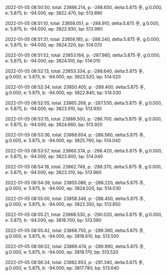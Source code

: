 2022-01-05 08:50:50, total: 23866.214, p: -288.650, delta:5.875 手, g:0.000, e: 5.875, b: -94.000, ep: 3822.470, bp: 513.890

2022-01-05 08:51:10, total: 23858.051, p: -288.910, delta:5.875 手, g:0.000, e: 5.875, b: -94.000, ep: 3822.930, bp: 513.980

2022-01-05 08:51:31, total: 23856.165, p: -288.240, delta:5.875 手, g:0.000, e: 5.875, b: -94.000, ep: 3824.320, bp: 514.070

2022-01-05 08:51:52, total: 23853.164, p: -287.980, delta:5.875 手, g:0.000, e: 5.875, b: -94.000, ep: 3824.100, bp: 514.010

2022-01-05 08:52:13, total: 23853.334, p: -288.640, delta:5.875 手, g:0.000, e: 5.875, b: -94.000, ep: 3823.520, bp: 514.020

2022-01-05 08:52:34, total: 23850.405, p: -289.400, delta:5.875 手, g:0.000, e: 5.875, b: -94.000, ep: 3822.840, bp: 514.030

2022-01-05 08:52:55, total: 23865.269, p: -287.530, delta:5.875 手, g:0.000, e: 5.875, b: -94.000, ep: 3823.910, bp: 513.930

2022-01-05 08:53:15, total: 23866.500, p: -286.700, delta:5.875 手, g:0.000, e: 5.875, b: -94.000, ep: 3824.660, bp: 513.920

2022-01-05 08:53:36, total: 23868.654, p: -286.560, delta:5.875 手, g:0.000, e: 5.875, b: -94.000, ep: 3825.760, bp: 514.040

2022-01-05 08:53:57, total: 23860.374, p: -288.420, delta:5.875 手, g:0.000, e: 5.875, b: -94.000, ep: 3823.900, bp: 514.040

2022-01-05 08:54:18, total: 23862.749, p: -288.370, delta:5.875 手, g:0.000, e: 5.875, b: -94.000, ep: 3823.310, bp: 513.960

2022-01-05 08:54:39, total: 23855.086, p: -288.220, delta:5.875 手, g:0.000, e: 5.875, b: -94.000, ep: 3824.020, bp: 514.030

2022-01-05 08:55:00, total: 23858.346, p: -288.450, delta:5.875 手, g:0.000, e: 5.875, b: -94.000, ep: 3822.350, bp: 513.850

2022-01-05 08:55:21, total: 23868.530, p: -290.020, delta:5.875 手, g:0.000, e: 5.875, b: -94.000, ep: 3818.700, bp: 513.590

2022-01-05 08:55:42, total: 23868.750, p: -289.390, delta:5.875 手, g:0.000, e: 5.875, b: -94.000, ep: 3818.610, bp: 513.500

2022-01-05 08:56:02, total: 23869.474, p: -289.990, delta:5.875 手, g:0.000, e: 5.875, b: -94.000, ep: 3818.170, bp: 513.520

2022-01-05 08:56:24, total: 23862.653, p: -291.340, delta:5.875 手, g:0.000, e: 5.875, b: -94.000, ep: 3817.780, bp: 513.640
